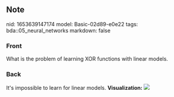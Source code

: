 ## Note
nid: 1653639147174
model: Basic-02d89-e0e22
tags: bda::05_neural_networks
markdown: false

### Front
What is the problem of learning XOR functions with linear models.

### Back
It's impossible to learn for linear models. <b>Visualization:</b>
<img src="paste-636397e20b07c8313f93f7136a866893f3194bd7.jpg">
